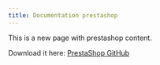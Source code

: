 ```yaml
---
title: Documentation prestashop
---
```


This is a new page with prestashop content.

Download it here: [PrestaShop GitHub](https://github.com/myparcelnl/prestashop)
